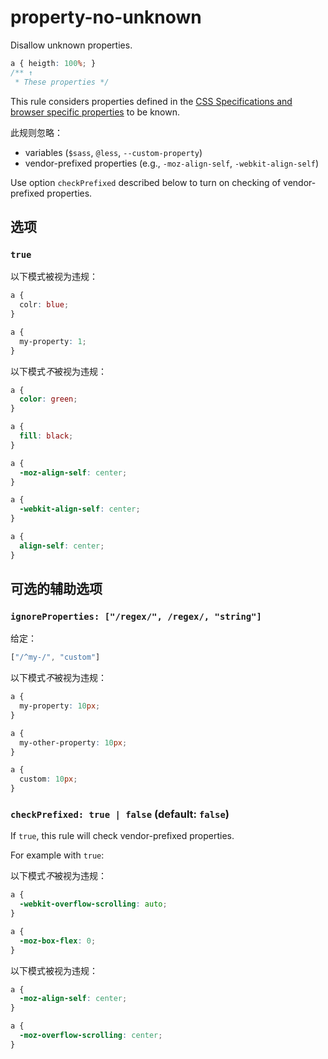 # property-no-unknown

Disallow unknown properties.

```css
a { heigth: 100%; }
/** ↑
 * These properties */
```

This rule considers properties defined in the [CSS Specifications and browser specific properties](https://github.com/betit/known-css-properties#source) to be known.

此规则忽略：

-   variables (`$sass`, `@less`, `--custom-property`)
-   vendor-prefixed properties (e.g., `-moz-align-self`, `-webkit-align-self`)

Use option `checkPrefixed` described below to turn on checking of vendor-prefixed properties.

## 选项

### `true`

以下模式被视为违规：

```css
a {
  colr: blue;
}
```

```css
a {
  my-property: 1;
}
```

以下模式*不*被视为违规：

```css
a {
  color: green;
}
```

```css
a {
  fill: black;
}
```

```css
a {
  -moz-align-self: center;
}
```

```css
a {
  -webkit-align-self: center;
}
```

```css
a {
  align-self: center;
}
```

## 可选的辅助选项

### `ignoreProperties: ["/regex/", /regex/, "string"]`

给定：

```js
["/^my-/", "custom"]
```

以下模式*不*被视为违规：

```css
a {
  my-property: 10px;
}
```

```css
a {
  my-other-property: 10px;
}
```

```css
a {
  custom: 10px;
}
```

### `checkPrefixed: true | false` (default: `false`)

If `true`, this rule will check vendor-prefixed properties.

For example with `true`:

以下模式*不*被视为违规：

```css
a {
  -webkit-overflow-scrolling: auto;
}
```

```css
a {
  -moz-box-flex: 0;
}
```

以下模式被视为违规：

```css
a {
  -moz-align-self: center;
}
```

```css
a {
  -moz-overflow-scrolling: center;
}
```
